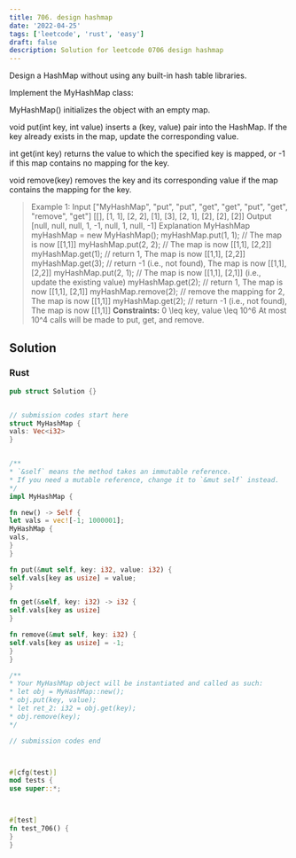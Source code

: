 ```yaml
---
title: 706. design hashmap
date: '2022-04-25'
tags: ['leetcode', 'rust', 'easy']
draft: false
description: Solution for leetcode 0706 design hashmap
---
```




Design a HashMap without using any built-in hash table libraries.

Implement the MyHashMap class:



MyHashMap() initializes the object with an empty map.

void put(int key, int value) inserts a (key, value) pair into the HashMap. If the key already exists in the map, update the corresponding value.

int get(int key) returns the value to which the specified key is mapped, or -1 if this map contains no mapping for the key.

void remove(key) removes the key and its corresponding value if the map contains the mapping for the key.





>   Example 1:
>   Input
>   ["MyHashMap", "put", "put", "get", "get", "put", "get", "remove", "get"]
>   [[], [1, 1], [2, 2], [1], [3], [2, 1], [2], [2], [2]]
>   Output
>   [null, null, null, 1, -1, null, 1, null, -1]
>   Explanation
>   MyHashMap myHashMap <TeX>=</TeX> new MyHashMap();
>   myHashMap.put(1, 1); // The map is now [[1,1]]
>   myHashMap.put(2, 2); // The map is now [[1,1], [2,2]]
>   myHashMap.get(1);    // return 1, The map is now [[1,1], [2,2]]
>   myHashMap.get(3);    // return -1 (i.e., not found), The map is now [[1,1], [2,2]]
>   myHashMap.put(2, 1); // The map is now [[1,1], [2,1]] (i.e., update the existing value)
>   myHashMap.get(2);    // return 1, The map is now [[1,1], [2,1]]
>   myHashMap.remove(2); // remove the mapping for 2, The map is now [[1,1]]
>   myHashMap.get(2);    // return -1 (i.e., not found), The map is now [[1,1]]
**Constraints:**
>   	0 <TeX>\leq</TeX> key, value <TeX>\leq</TeX> 10^6
>   	At most 10^4 calls will be made to put, get, and remove.


## Solution


### Rust
```rust
pub struct Solution {}


// submission codes start here
struct MyHashMap {
vals: Vec<i32>
}


/**
* `&self` means the method takes an immutable reference.
* If you need a mutable reference, change it to `&mut self` instead.
*/
impl MyHashMap {

fn new() -> Self {
let vals = vec![-1; 1000001];
MyHashMap {
vals,
}
}

fn put(&mut self, key: i32, value: i32) {
self.vals[key as usize] = value;
}

fn get(&self, key: i32) -> i32 {
self.vals[key as usize]
}

fn remove(&mut self, key: i32) {
self.vals[key as usize] = -1;
}
}

/**
* Your MyHashMap object will be instantiated and called as such:
* let obj = MyHashMap::new();
* obj.put(key, value);
* let ret_2: i32 = obj.get(key);
* obj.remove(key);
*/

// submission codes end



#[cfg(test)]
mod tests {
use super::*;



#[test]
fn test_706() {
}
}

```
